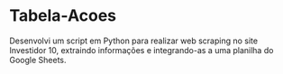 # Tabela-Acoes
 Desenvolvi um script em Python para realizar web scraping no site Investidor 10, extraindo informações e integrando-as a uma planilha do Google Sheets.
